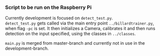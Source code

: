 ### Script to be run on the Raspberry Pi

Currently development is focused on `detect_test.py`.  
`detect_test.py` gets called via the main entry point `../billardtrainer.py`, when flag `-pc` is set.
It then initializes a Camera, calibrates it and then runs detection on the input specified, using
the classes in `../classes`.

`main.py` is merged from master-branch and currently not in use in the development-branch.
